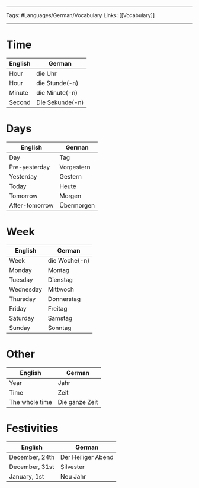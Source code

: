 ___
Tags: #Languages/German/Vocabulary 
Links: [[Vocabulary]]
___
# Time
English | German
------------ | ------------
Hour | die Uhr
Hour | die Stunde(-n)
Minute | die Minute(-n)
Second | Die Sekunde(-n)

# Days
English | German
------------ | ------------
Day | Tag
Pre-yesterday | Vorgestern
Yesterday | Gestern
Today | Heute
Tomorrow | Morgen
After-tomorrow | Übermorgen

# Week
English | German
------------ | ------------
Week | die Woche(-n)
Monday | Montag
Tuesday | Dienstag
Wednesday | Mittwoch
Thursday | Donnerstag
Friday | Freitag
Saturday | Samstag
Sunday |Sonntag

# Other
English | German
------------ | ------------
Year | Jahr
Time | Zeit
The whole time | Die ganze Zeit

# Festivities
English | German
------------ | ------------
December, 24th | Der Heiliger Abend
December, 31st | Silvester
January, 1st | Neu Jahr